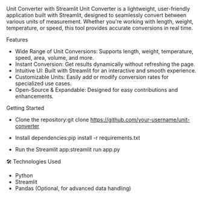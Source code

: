 Unit Converter with Streamlit
Unit Converter is a lightweight, user-friendly application built with Streamlit, designed to seamlessly convert between various units of measurement. Whether you're working with length, weight, temperature, or speed, this tool provides accurate conversions in real time.

  Features
- Wide Range of Unit Conversions: Supports length, weight, temperature, speed, area, volume, and more.
- Instant Conversion: Get results dynamically without refreshing the page.
- Intuitive UI: Built with Streamlit for an interactive and smooth experience.
- Customizable Units: Easily add or modify conversion rates for specialized use cases.
- Open-Source & Expandable: Designed for easy contributions and enhancements.

Getting Started
- Clone the repository:git clone https://github.com/your-username/unit-converter

- Install dependencies:pip install -r requirements.txt

- Run the Streamlit app:streamlit run app.py

🛠 Technologies Used
- Python
- Streamlit
- Pandas (Optional, for advanced data handling)
